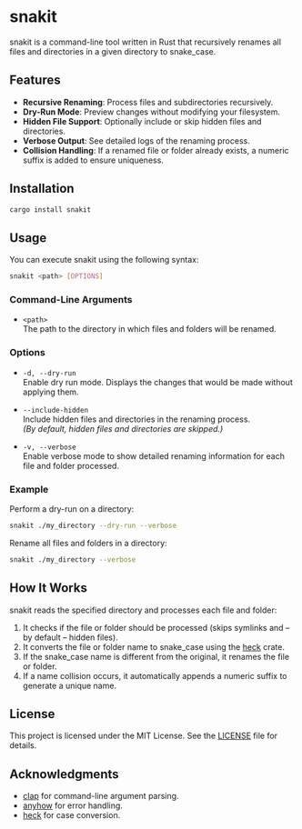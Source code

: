 # snakit

snakit is a command-line tool written in Rust that recursively renames all files and directories in a given directory to snake_case.

## Features

- **Recursive Renaming**: Process files and subdirectories recursively.
- **Dry-Run Mode**: Preview changes without modifying your filesystem.
- **Hidden File Support**: Optionally include or skip hidden files and directories.
- **Verbose Output**: See detailed logs of the renaming process.
- **Collision Handling**: If a renamed file or folder already exists, a numeric suffix is added to ensure uniqueness.

## Installation

```bash
cargo install snakit
```

## Usage

You can execute snakit using the following syntax:

```bash
snakit <path> [OPTIONS]
```

### Command-Line Arguments

- `<path>`  
  The path to the directory in which files and folders will be renamed.

### Options

- `-d, --dry-run`  
  Enable dry run mode. Displays the changes that would be made without applying them.

- `--include-hidden`  
  Include hidden files and directories in the renaming process.  
  *(By default, hidden files and directories are skipped.)*

- `-v, --verbose`  
  Enable verbose mode to show detailed renaming information for each file and folder processed.

### Example

Perform a dry-run on a directory:

```bash
snakit ./my_directory --dry-run --verbose
```

Rename all files and folders in a directory:

```bash
snakit ./my_directory --verbose
```

## How It Works

snakit reads the specified directory and processes each file and folder:

1. It checks if the file or folder should be processed (skips symlinks and – by default – hidden files).
2. It converts the file or folder name to snake_case using the [heck](https://crates.io/crates/heck) crate.
3. If the snake_case name is different from the original, it renames the file or folder.
4. If a name collision occurs, it automatically appends a numeric suffix to generate a unique name.

## License

This project is licensed under the MIT License. See the [LICENSE](LICENSE) file for details.

## Acknowledgments

- [clap](https://github.com/clap-rs/clap) for command-line argument parsing.
- [anyhow](https://github.com/dtolnay/anyhow) for error handling.
- [heck](https://github.com/withoutboats/heck) for case conversion.
